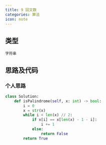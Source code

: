 ```yaml
---
title: 9 回文数
categories: 算法
icon: note
---
```


## 类型

`字符串`

## 思路及代码

### 个人思路

```python
class Solution:
    def isPalindrome(self, x: int) -> bool:
        i = 0
        x = str(x)
        while i < len(x) // 2:
            if x[i] == x[len(x) - 1 - i]:
                i += 1
            else:
                return False
        return True
```
